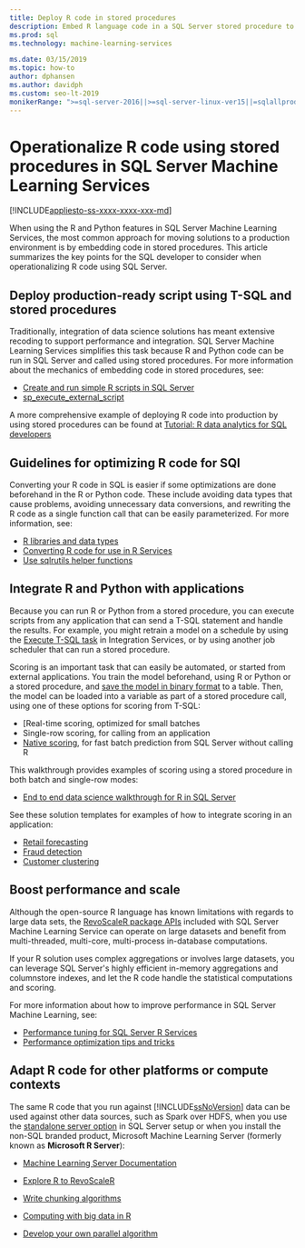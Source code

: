 ```yaml
---
title: Deploy R code in stored procedures
description: Embed R language code in a SQL Server stored procedure to make it available to any client application having access to a SQL Server database.
ms.prod: sql
ms.technology: machine-learning-services

ms.date: 03/15/2019  
ms.topic: how-to
author: dphansen
ms.author: davidph
ms.custom: seo-lt-2019
monikerRange: ">=sql-server-2016||>=sql-server-linux-ver15||=sqlallproducts-allversions"
---
```

# Operationalize R code using stored procedures in SQL Server Machine Learning Services
[!INCLUDE[appliesto-ss-xxxx-xxxx-xxx-md](../../includes/appliesto-ss-xxxx-xxxx-xxx-md.md)]

When using the R and Python features in SQL Server Machine Learning Services, the most common approach for moving solutions to a production environment is by embedding code in stored procedures. This article summarizes the key points for the SQL developer to consider when operationalizing R code using SQL Server.

## Deploy production-ready script using T-SQL and stored procedures

Traditionally, integration of data science solutions has meant extensive recoding to support performance and integration. SQL Server Machine Learning Services simplifies this task because R and Python code can be run in SQL Server and called using stored procedures. For more information about the mechanics of embedding code in stored procedures, see:

+ [Create and run simple R scripts in SQL Server](../tutorials/quickstart-r-create-script.md)
+ [sp_execute_external_script](../../relational-databases/system-stored-procedures/sp-execute-external-script-transact-sql.md)

A more comprehensive example of deploying R code into production by using stored procedures can be found at [Tutorial: R data analytics for SQL developers](../../machine-learning/tutorials/sqldev-in-database-r-for-sql-developers.md)

## Guidelines for optimizing R code for SQl

Converting your R code in SQL is easier if some optimizations are done beforehand in the R or Python code. These include avoiding data types that cause problems, avoiding unnecessary data conversions, and rewriting the R code as a single function call that can be easily parameterized. For more information, see:

+ [R libraries and data types](r-libraries-and-data-types.md)
+ [Converting R code for use in R Services](converting-r-code-for-use-in-sql-server.md)
+ [Use sqlrutils helper functions](ref-r-sqlrutils.md)

## Integrate R and Python with applications

Because you can run R or Python from a stored procedure, you can execute scripts from any application that can send a T-SQL statement and handle the results. For example, you might retrain a model on a schedule by using the [Execute T-SQL task](https://docs.microsoft.com/sql/integration-services/control-flow/execute-t-sql-statement-task) in Integration Services, or by using another job scheduler that can run a stored procedure.

Scoring is an important task that can easily be automated, or started from external applications. You train the model beforehand, using R or Python or a stored procedure, and [save the model in binary format](../tutorials/walkthrough-build-and-save-the-model.md) to a table. Then, the model can be loaded into a variable as part of a stored procedure call, using one of these options for scoring from T-SQL:

+ [Real-time scoring, optimized  for small batches
+ Single-row scoring, for calling from an application
+ [Native scoring](../sql-native-scoring.md), for fast batch prediction from SQL Server without calling R

This walkthrough provides examples of scoring using a stored procedure in both batch and single-row modes:

+ [End to end data science walkthrough for R in SQL Server](../tutorials/walkthrough-data-science-end-to-end-walkthrough.md)

See these solution templates for examples of how to integrate scoring in an application:

+ [Retail forecasting](https://github.com/Microsoft/SQL-Server-R-Services-Samples/blob/master/RetailForecasting/README.md)
+ [Fraud detection](https://github.com/Microsoft/r-server-fraud-detection)
+ [Customer clustering](https://github.com/Microsoft/sql-server-samples/tree/master/samples/features/r-services/getting-started/customer-clustering)

## Boost performance and scale

Although the open-source R language has known limitations with regards to large data sets, the [RevoScaleR package APIs](ref-r-revoscaler.md) included with SQL Server Machine Learning Service can operate on large datasets and benefit from multi-threaded, multi-core, multi-process in-database computations.

If your R solution uses complex aggregations or involves large datasets, you can leverage SQL Server's highly efficient in-memory aggregations and columnstore indexes, and let the R code handle the statistical computations and scoring.

For more information about how to improve performance in SQL Server Machine Learning, see:

+ [Performance tuning for SQL Server R Services](../../machine-learning/r/sql-server-r-services-performance-tuning.md)
+ [Performance optimization tips and tricks](https://gallery.cortanaintelligence.com/Tutorial/SQL-Server-Optimization-Tips-and-Tricks-for-Analytics-Services)

## Adapt R code for other platforms or compute contexts

The same R code that you run against [!INCLUDE[ssNoVersion](../../includes/ssnoversion-md.md)] data can be used against other data sources, such as Spark over HDFS, when you use the [standalone server option](../install/sql-machine-learning-standalone-windows-install.md) in SQL Server setup or when you install the non-SQL branded product, Microsoft Machine Learning Server (formerly known as **Microsoft R Server**):

+ [Machine Learning Server Documentation](https://docs.microsoft.com/r-server/)

+ [Explore R to RevoScaleR](https://docs.microsoft.com/r-server/r/tutorial-r-to-revoscaler)

+ [Write chunking algorithms](https://docs.microsoft.com/r-server/r/how-to-developer-write-chunking-algorithms)

+ [Computing with big data in R](https://docs.microsoft.com/r-server/r/tutorial-large-data-tips)

+ [Develop your own parallel algorithm](https://docs.microsoft.com/r-server/r-reference/revopemar/pemar)

